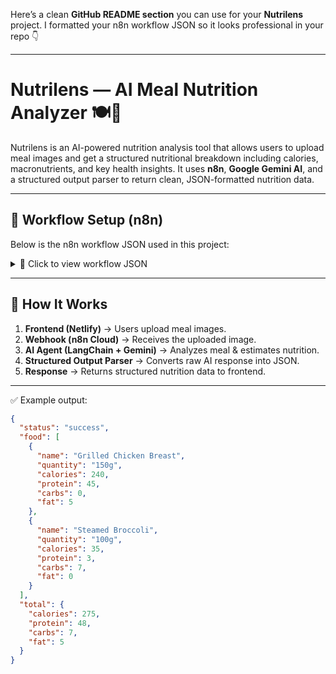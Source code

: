 Here’s a clean **GitHub README section** you can use for your **Nutrilens** project. I formatted your n8n workflow JSON so it looks professional in your repo 👇

---

# Nutrilens — AI Meal Nutrition Analyzer 🍽️🤖

Nutrilens is an AI-powered nutrition analysis tool that allows users to upload meal images and get a structured nutritional breakdown including calories, macronutrients, and key health insights.
It uses **n8n**, **Google Gemini AI**, and a structured output parser to return clean, JSON-formatted nutrition data.

---

## 🚀 Workflow Setup (n8n)

Below is the n8n workflow JSON used in this project:

<details>
<summary>📜 Click to view workflow JSON</summary>

{
  "name": "Nutrilens",
  "nodes": [
    {
      "parameters": {
        "httpMethod": "POST",
        "path": "meal_ai",
        "responseMode": "responseNode",
        "options": {}
      },
      "type": "n8n-nodes-base.webhook",
      "typeVersion": 2.1,
      "position": [
        0,
        0
      ],
      "id": "6b65a571-da0d-44ad-938d-10997652bde6",
      "name": "Webhook",
      "webhookId": "dfa243d6-1581-406b-9a24-b670eac8a4e5"
    },
    {
      "parameters": {
        "promptType": "define",
        "text": "=Analyze the dish in this image and provide a detailed nutritional breakdown, including estimated calories, macronutrients (protein, carbs, fats), and any notable micronutrients or health considerations.",
        "hasOutputParser": true,
        "options": {
          "passthroughBinaryImages": true
        }
      },
      "type": "@n8n/n8n-nodes-langchain.agent",
      "typeVersion": 2.2,
      "position": [
        208,
        0
      ],
      "id": "55eaabc7-2489-45d5-ba6a-e88724ca549e",
      "name": "AI Agent"
    },
    {
      "parameters": {
        "modelName": "models/gemini-2.5-pro",
        "options": {}
      },
      "type": "@n8n/n8n-nodes-langchain.lmChatGoogleGemini",
      "typeVersion": 1,
      "position": [
        80,
        208
      ],
      "id": "65d2ad4a-79ce-4ba6-a05a-9be8bac79c66",
      "name": "Google Gemini Chat Model",
      "credentials": {
        "googlePalmApi": {
          "id": "CyxBIMb0T3c0Pz2B",
          "name": "Google Gemini(PaLM) Api account"
        }
      }
    },
    {
      "parameters": {
        "jsonSchemaExample": "{\n  \"status\": \"success\",\n  \"food\": [\n    {\n      \"name\": \"Grilled Chicken Breast\",\n      \"quantity\": \"150g\",\n      \"calories\": 240,\n      \"protein\": 45,\n      \"carbs\": 0,\n      \"fat\": 5\n    },\n    {\n      \"name\": \"Steamed Broccoli\",\n      \"quantity\": \"100g\",\n      \"calories\": 35,\n      \"protein\": 3,\n      \"carbs\": 7,\n      \"fat\": 0\n    }\n  ],\n  \"total\": {\n    \"calories\": 275,\n    \"protein\": 48,\n    \"carbs\": 7,\n    \"fat\": 5\n  }\n}\n"
      },
      "type": "@n8n/n8n-nodes-langchain.outputParserStructured",
      "typeVersion": 1.3,
      "position": [
        496,
        224
      ],
      "id": "5f16784c-77bb-42c2-b1ff-17c375229227",
      "name": "Structured Output Parser"
    },
    {
      "parameters": {
        "respondWith": "allIncomingItems",
        "options": {}
      },
      "type": "n8n-nodes-base.respondToWebhook",
      "typeVersion": 1.4,
      "position": [
        544,
        0
      ],
      "id": "c79fabcc-96ee-41aa-aa79-7876fda7969a",
      "name": "Respond to Webhook"
    }
  ],
  "pinData": {
    "Webhook": [
      {
        "json": {
          "headers": {
            "host": "venkataramachandruduch.app.n8n.cloud",
            "user-agent": "Mozilla/5.0 (Linux; Android 10; K) AppleWebKit/537.36 (KHTML, like Gecko) Chrome/139.0.0.0 Mobile Safari/537.36",
            "content-length": "162871",
            "accept": "*/*",
            "accept-encoding": "gzip, br",
            "accept-language": "en-US,en;q=0.9,te;q=0.8",
            "cdn-loop": "cloudflare; loops=1; subreqs=1",
            "cf-connecting-ip": "2409:40f0:3023:e128:2054:87ff:fec1:606d",
            "cf-ew-via": "15",
            "cf-ipcountry": "IN",
            "cf-ray": "97d6c36af00f3f4e-SIN",
            "cf-visitor": "{\"scheme\":\"https\"}",
            "cf-worker": "n8n.cloud",
            "content-type": "multipart/form-data; boundary=----WebKitFormBoundarynONhcfe3UAdROXwN",
            "origin": "https://nutrilensbychandu.netlify.app",
            "priority": "u=1, i",
            "referer": "https://nutrilensbychandu.netlify.app/",
            "sec-ch-ua": "\"Not;A=Brand\";v=\"99\", \"Google Chrome\";v=\"139\", \"Chromium\";v=\"139\"",
            "sec-ch-ua-mobile": "?1",
            "sec-ch-ua-platform": "\"Android\"",
            "sec-fetch-dest": "empty",
            "sec-fetch-mode": "cors",
            "sec-fetch-site": "cross-site",
            "x-forwarded-for": "2409:40f0:3023:e128:2054:87ff:fec1:606d, 162.158.189.243",
            "x-forwarded-host": "venkataramachandruduch.app.n8n.cloud",
            "x-forwarded-port": "443",
            "x-forwarded-proto": "https",
            "x-forwarded-server": "traefik-prod-users-gwc-59-5786bcf55-mxnbg",
            "x-is-trusted": "yes",
            "x-real-ip": "2409:40f0:3023:e128:2054:87ff:fec1:606d"
          },
          "params": {},
          "query": {},
          "body": {},
          "webhookUrl": "https://venkataramachandruduch.app.n8n.cloud/webhook/meal_ai",
          "executionMode": "test"
        },
        "binary": {
          "image": {
            "mimeType": "image/jpeg",
            "fileType": "image",
            "fileExtension": "jpeg",
            "data": "filesystem-v2",
            "fileName": "1000277871.jpg",
            "id": "filesystem-v2:workflows/l4eDHU2CGvf0yRi6/executions/temp/binary_data/4d8657e7-fcab-4834-87ca-7e666176d9b8",
            "fileSize": "163 kB"
          }
        }
      }
    ]
  },
  "connections": {
    "Webhook": {
      "main": [
        [
          {
            "node": "AI Agent",
            "type": "main",
            "index": 0
          }
        ]
      ]
    },
    "Google Gemini Chat Model": {
      "ai_languageModel": [
        [
          {
            "node": "AI Agent",
            "type": "ai_languageModel",
            "index": 0
          }
        ]
      ]
    },
    "Structured Output Parser": {
      "ai_outputParser": [
        [
          {
            "node": "AI Agent",
            "type": "ai_outputParser",
            "index": 0
          }
        ]
      ]
    },
    "AI Agent": {
      "main": [
        [
          {
            "node": "Respond to Webhook",
            "type": "main",
            "index": 0
          }
        ]
      ]
    }
  },
  "active": true,
  "settings": {
    "executionOrder": "v1"
  },
  "versionId": "5bd44796-866f-41aa-89db-c795b0faec9a",
  "meta": {
    "templateCredsSetupCompleted": true,
    "instanceId": "10f79bd28ca852f634929a981b28c526a746fcbfd1a93be64ce1877ecd5f0b10"
  },
  "id": "l4eDHU2CGvf0yRi6",
  "tags": []
}

</details>

---

## 🔧 How It Works

1. **Frontend (Netlify)** → Users upload meal images.
2. **Webhook (n8n Cloud)** → Receives the uploaded image.
3. **AI Agent (LangChain + Gemini)** → Analyzes meal & estimates nutrition.
4. **Structured Output Parser** → Converts raw AI response into JSON.
5. **Response** → Returns structured nutrition data to frontend.

---

✅ Example output:

```json
{
  "status": "success",
  "food": [
    {
      "name": "Grilled Chicken Breast",
      "quantity": "150g",
      "calories": 240,
      "protein": 45,
      "carbs": 0,
      "fat": 5
    },
    {
      "name": "Steamed Broccoli",
      "quantity": "100g",
      "calories": 35,
      "protein": 3,
      "carbs": 7,
      "fat": 0
    }
  ],
  "total": {
    "calories": 275,
    "protein": 48,
    "carbs": 7,
    "fat": 5
  }
}
